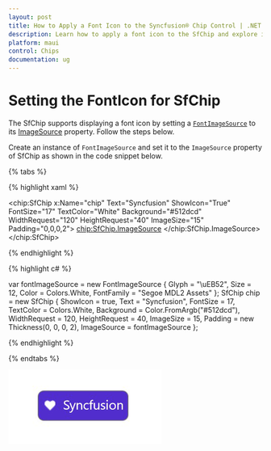 ```yaml
---
layout: post
title: How to Apply a Font Icon to the Syncfusion® Chip Control | .NET MAUI
description: Learn how to apply a font icon to the SfChip and explore its customization options along with basic features in .NET MAUI.
platform: maui
control: Chips
documentation: ug
---
```


# Setting the FontIcon for SfChip

The SfChip supports displaying a font icon by setting a [`FontImageSource`](https://learn.microsoft.com/en-us/dotnet/api/microsoft.maui.controls.fontimagesource) to its [ImageSource](https://help.syncfusion.com/cr/maui/Syncfusion.Maui.Core.SfChip.html#Syncfusion_Maui_Core_SfChip_ImageSource) property. Follow the steps below.

Create an instance of `FontImageSource` and set it to the `ImageSource` property of SfChip as shown in the code snippet below.

{% tabs %}

{% highlight xaml %}

   <chip:SfChip x:Name="chip" 
                Text="Syncfusion" 
                ShowIcon="True"
                FontSize="17"
                TextColor="White"
                Background="#512dcd"
                WidthRequest="120"
                HeightRequest="40"
                ImageSize="15"
                Padding="0,0,0,2">
        <chip:SfChip.ImageSource>
            <FontImageSource Glyph="&#xEB52;" 
                             Size="12"
                             Color="White"
                             FontFamily="Segoe MDL2 Assets">
            </FontImageSource>
        </chip:SfChip.ImageSource>
    </chip:SfChip>

{% endhighlight %}

{% highlight c# %}

var fontImageSource = new FontImageSource
{
    Glyph = "\uEB52",
    Size = 12,
    Color = Colors.White,
    FontFamily = "Segoe MDL2 Assets"
};
SfChip chip = new SfChip
{
    ShowIcon = true,
    Text = "Syncfusion",
    FontSize = 17,
    TextColor = Colors.White,
    Background = Color.FromArgb("#512dcd"), 
    WidthRequest = 120,
    HeightRequest = 40,
    ImageSize = 15,
    Padding = new Thickness(0, 0, 0, 2),
    ImageSource = fontImageSource
};
 
{% endhighlight %}

{% endtabs %}

![.NET MAUI chip icon font support](images/AppIcon.png)
